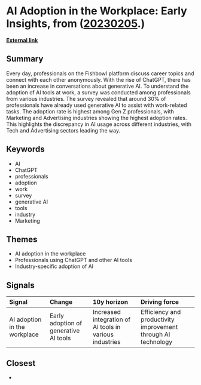 # __AI Adoption in the Workplace: Early Insights__, from ([20230205](https://kghosh.substack.com/p/20230205).)

__[External link](https://www.fishbowlapp.com/insights/chatgpt-sees-strong-early-adoption-in-the-workplace/?utm_source=substack&utm_medium=email)__



## Summary

Every day, professionals on the Fishbowl platform discuss career topics and connect with each other anonymously. With the rise of ChatGPT, there has been an increase in conversations about generative AI. To understand the adoption of AI tools at work, a survey was conducted among professionals from various industries. The survey revealed that around 30% of professionals have already used generative AI to assist with work-related tasks. The adoption rate is highest among Gen Z professionals, with Marketing and Advertising industries showing the highest adoption rates. This highlights the discrepancy in AI usage across different industries, with Tech and Advertising sectors leading the way.

## Keywords

* AI
* ChatGPT
* professionals
* adoption
* work
* survey
* generative AI
* tools
* industry
* Marketing

## Themes

* AI adoption in the workplace
* Professionals using ChatGPT and other AI tools
* Industry-specific adoption of AI

## Signals

| Signal                       | Change                                | 10y horizon                                             | Driving force                                                 |
|:-----------------------------|:--------------------------------------|:--------------------------------------------------------|:--------------------------------------------------------------|
| AI adoption in the workplace | Early adoption of generative AI tools | Increased integration of AI tools in various industries | Efficiency and productivity improvement through AI technology |

## Closest

* 
